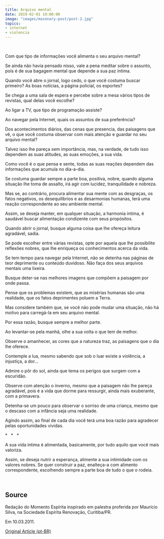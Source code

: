 ```yaml
---
title: Arquivo mental
date: 2019-02-01 19:00:00
image: "images/masonary-post/post-2.jpg"
topics: 
- internet
- violencia
---
```

 

Com que tipo de informações você alimenta o seu arquivo mental?

Se ainda não havia pensado nisso, vale a pena meditar sobre o assunto, pois é
de sua bagagem mental que depende a sua paz íntima.

Quando você abre o jornal, logo cedo, o que você costuma buscar primeiro? As
boas notícias, a página policial, os esportes?

Se chega a uma sala de espera e percebe sobre a mesa vários tipos de revistas,
qual delas você escolhe?

Ao ligar a TV, que tipo de programação assiste?

Ao navegar pela Internet, quais os assuntos de sua preferência?

Dos acontecimentos diários, das cenas que presencia, das paisagens que vê, o
que você costuma observar com mais atenção e guardar no seu arquivo mental?

Talvez isso lhe pareça sem importância, mas, na verdade, de tudo isso dependem
as suas atitudes, as suas emoções, a sua vida.

Como você é o que pensa e sente, todas as suas reações dependem das informações
que acumula no dia-a-dia.

Se costuma guardar sempre a parte boa, positiva, nobre, quando alguma situação
lhe toma de assalto, irá agir com lucidez, tranquilidade e nobreza.

Mas se, ao contrário, procura alimentar sua mente com as desgraças, os fatos
negativos, os desequilíbrios e as desarmonias humanas, terá uma reação
correspondente ao seu ambiente mental.

Assim, se deseja manter, em qualquer situação, a harmonia íntima, é saudável
buscar alimentação condizente com seus propósitos.

Quando abrir o jornal, busque alguma coisa que lhe ofereça leitura agradável,
sadia.

Se pode escolher entre várias revistas, opte por aquela que lhe possibilite
reflexões nobres, que lhe enriqueça os conhecimentos acerca da vida.

Se tem tempo para navegar pela Internet, não se detenha nas páginas de teor
deprimente ou conteúdo duvidoso. Não faça dos seus arquivos mentais uma
lixeira.

Busque deter-se nas melhores imagens que compõem a paisagem por onde passa.

Pense que os problemas existem, que as misérias humanas são uma realidade, que
os fatos deprimentes poluem a Terra.

Mas considere também que, se você não pode mudar uma situação, não há motivo
para carregá-la em seu arquivo mental.

Por essa razão, busque sempre a melhor parte.

Ao levantar-se pela manhã, olhe a sua volta o que tem de melhor.

Observe o amanhecer, as cores que a natureza traz, as paisagens que o dia lhe
oferece.

Contemple a lua, mesmo sabendo que sob o luar existe a violência, a injustiça,
a dor...

Admire o pôr do sol, ainda que tema os perigos que surgem com a escuridão.

Observe com atenção o inverno, mesmo que a paisagem não lhe pareça agradável,
pois é a vida que dorme para ressurgir, ainda mais exuberante, com a primavera.

Detenha-se um pouco para observar o sorriso de uma criança, mesmo que o descaso
com a infância seja uma realidade.

Agindo assim, ao final de cada dia você terá uma boa razão para agradecer pelas
oportunidades vividas.

*   *   *

A sua vida íntima é alimentada, basicamente, por tudo aquilo que você mais
valoriza.

Assim, se deseja nutrir a esperança, alimente a sua intimidade com os valores
nobres. Se quer construir a paz, enalteça-a com alimento correspondente,
escolhendo sempre a parte boa de tudo o que o rodeia.

 

## Source
Redação do Momento Espírita inspirado em palestra proferida por Maurício Silva,
na Sociedade Espírita Renovação, Curitiba/PR.

Em 10.03.2011.

[Original Article (pt-BR)](http://www.momento.com.br/pt/ler_texto.php?id=85)
